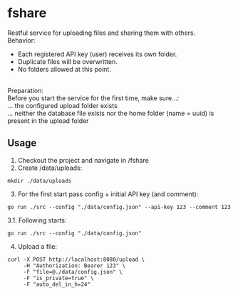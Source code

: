 # fshare
Restful service for uploading files and sharing them with others.
<br /> 
Behavior:<br />
- Each registered API key (user) receives its own folder.<br />
- Duplicate files will be overwritten.<br />
- No folders allowed at this point.<br />
<br /> 
Preparation:<br />
Before you start the service for the first time, make sure...:<br />
... the configured upload folder exists<br />
... neither the database file exists nor the home folder (name = uuid) is present in the upload folder
<br />

## Usage
1. Checkout the project and navigate in /fshare<br />
2. Create /data/uploads:

```
mkdir ./data/uploads
```

3. For the first start pass config + initial API key (and comment):

```
go run ./src --config "./data/config.json" --api-key 123 --comment 123
```

3.1. Following starts:

```
go run ./src --config "./data/config.json"
```

4. Upload a file:

```
curl -X POST http://localhost:8080/upload \
     -H "Authorization: Bearer 123" \
     -F "file=@./data/config.json" \
     -F "is_private=true" \
     -F "auto_del_in_h=24"
```
